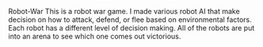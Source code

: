 Robot-War
This is a robot war game. I made various robot AI that make decision on how to attack, defend, or flee based on environmental factors. Each robot has a different level of decision making. All of the robots are put into an arena to see which one comes out victorious.
